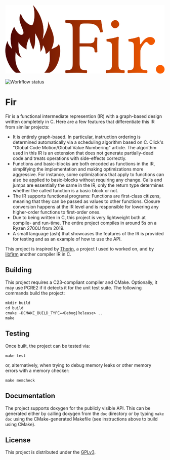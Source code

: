 ![Logo](logo.svg)

![Workflow status](https://github.com/madmann91/fir/actions/workflows/build-test-action.yml/badge.svg)

# Fir

Fir is a functional intermediate represention (IR) with a graph-based design written completely in
C. Here are a few features that differentiate this IR from similar projects:

- It is entirely graph-based. In particular, instruction ordering is determined automatically via a
  scheduling algorithm based on C. Click's "Global Code Motion/Global Value Numbering" article. The
  algorithm used in this IR is an extension that does not generate partially-dead code and treats
  operations with side-effects correctly.
- Functions and basic-blocks are both encoded as functions in the IR, simplifying the implementation
  and making optimizations more aggressive. For instance, some optimizations that apply to functions
  can also be applied to basic-blocks without requiring any change. Calls and jumps are essentially
  the same in the IR, only the return type determines whether the called function is a basic block
  or not.
- The IR supports functional programs: Functions are first-class citizens, meaning that they can be
  passed as values to other functions. Closure conversion happens at the IR level and is responsible
  for lowering any higher-order functions to first-order ones.
- Due to being written in C, this project is very lightweight both at compile- and run-time. The
  entire project compiles in around 5s on a Ryzen 2700U from 2019.
- A small language (ash) that showcases the features of the IR is provided for testing and as an
  example of how to use the API.

This project is inspired by [Thorin](https://github.com/AnyDSL/thorin), a project I used to worked
on, and by [libfirm](https://github.com/libfirm/libfirm) another compiler IR in C.

## Building

This project requires a C23-compliant compiler and CMake. Optionally, it may use PCRE2 if it detects
it for the unit test suite. The following commands build the project:

    mkdir build
    cd build
    cmake -DCMAKE_BUILD_TYPE=<Debug|Release> ..
    make

## Testing

Once built, the project can be tested via:

    make test

or, alternatively, when trying to debug memory leaks or other memory errors with a memory checker:

    make memcheck

## Documentation

The project supports doxygen for the publicly visible API. This can be generated either by calling
doxygen from the `doc` directory or by typing `make doc` using the CMake-generated Makefile (see
instructions above to build using CMake).

## License

This project is distributed under the [GPLv3](LICENSE.txt).
